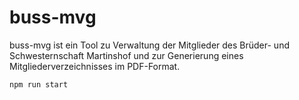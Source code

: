 # buss-mvg

buss-mvg ist ein Tool zu Verwaltung der Mitglieder des Brüder- und Schwesternschaft Martinshof und zur Generierung eines Mitgliederverzeichnisses im PDF-Format.

```npm run start```